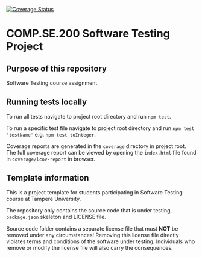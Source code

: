 [![Coverage Status](https://coveralls.io/repos/github/jimrii/COMP.SE.200-Software-Testing-Project/badge.svg?branch=main)](https://coveralls.io/github/jimrii/COMP.SE.200-Software-Testing-Project?branch=main)

# COMP.SE.200 Software Testing Project

## Purpose of this repository

Software Testing course assignment 

## Running tests locally

To run all tests navigate to project root directory and run `npm test`.

To run a specific test file navigate to project root directory and run `npm test 'testName'` e.g. `npm test toInteger`.

Coverage reports are generated in the `coverage` directory in project root. The full coverage report can be viewed by 
opening the `index.html` file found in `coverage/lcov-report` in browser. 

## Template information

This is a project template for students participating in Software Testing course
at Tampere University.

The repository only contains the source code that is under testing, `package.json` skeleton
and LICENSE file.

Source code folder contains a separate license file that must **NOT** be removed under any circumstances!
Removing this license file directly violates terms and conditions of the software under testing.
Individuals who remove or modify the license file will also carry the consequences.
